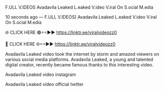 F.ULL V.IDEOS Avadavila Leaked L.eaked V.ideo V.iral On S.ocial M.edia

10 seconds ago — F.ULL V.IDEOS] Avadavila Leaked L.eaked V.ideo V.iral On S.ocial M.edia

🌐 CLICK HERE 🟢==►► https://linktr.ee/viralvideozz0

🔴 CLICK HERE 🌐==►► https://linktr.ee/viralvideozz0

Avadavila Leaked video took the internet by storm and amazed viewers on various social media platforms. Avadavila Leaked, a young and talented digital creator, recently became famous thanks to this interesting video.

Avadavila Leaked video instagram

Avadavila Leaked video official twitter